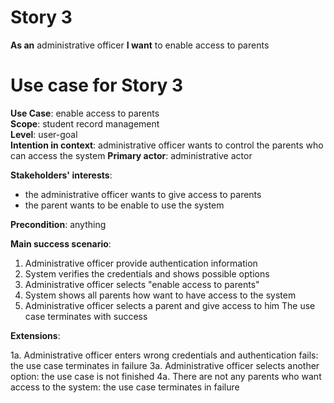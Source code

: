 # Story 3
**As an** administrative officer
**I want** to enable access to parents

# Use case for Story 3
**Use Case**: enable access to parents  
**Scope**: student record management  
**Level**: user-goal  
**Intention in context**: administrative officer wants to control the parents who can access the system
**Primary actor**: administrative actor  

**Stakeholders' interests**:
* the administrative officer wants to give access to parents
* the parent wants to be enable to use the system

**Precondition**: anything

**Main success scenario**: 
1. Administrative officer provide authentication information
2. System verifies the credentials and shows possible options
3. Administrative officer selects "enable access to parents"
4. System shows all parents how want to have access to the system
5. Administrative officer selects a parent and give access to him
The use case terminates with success

**Extensions**:

1a. Administrative officer enters wrong credentials and authentication fails: the use case terminates in failure
3a. Administrative officer selects another option: the use case is not finished 
4a. There are not any parents who want access to the system: the use case terminates in failure

 

